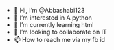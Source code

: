 - 👋 Hi, I’m @Abbashabi123
- 👀 I’m interested in A python 
- 🌱 I’m currently learning html
- 💞️ I’m looking to collaborate on IT
- 📫 How to reach me via my fb id

<!---
Abbashabi123/Abbashabi123 is a ✨ special ✨ repository because its `README.md` (this file) appears on your GitHub profile.
You can click the Preview link to take a look at your changes.
--->
